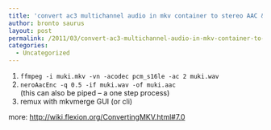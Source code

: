 ```yaml
---
title: 'convert ac3 multichannel audio in mkv container to stereo AAC &#8211; ubuntu'
author: bronto saurus
layout: post
permalink: /2011/03/convert-ac3-multichannel-audio-in-mkv-container-to-stereo-aac-ubuntu/
categories:
  - Uncategorized
---
```

1. `ffmpeg -i muki.mkv -vn -acodec pcm_s16le -ac 2 muki.wav`  
2. `neroAacEnc -q 0.5 -if muki.wav -of muki.aac`  
(this can also be piped &#8211; a one step process)  
3. remux with mkvmerge GUI (or cli)

more: <http://wiki.flexion.org/ConvertingMKV.html#7.0>